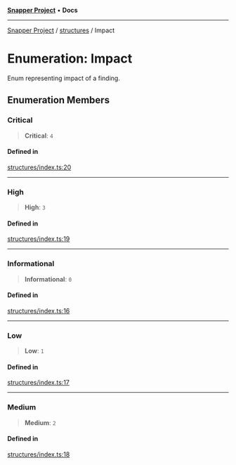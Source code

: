[**Snapper Project**](../../README.md) • **Docs**

***

[Snapper Project](../../README.md) / [structures](../README.md) / Impact

# Enumeration: Impact

Enum representing impact of a finding.

## Enumeration Members

### Critical

> **Critical**: `4`

#### Defined in

[structures/index.ts:20](https://github.com/asifqatar/Snapper/blob/60c9670805823655ee870667c80b7b41d9047cdd/structures/index.ts#L20)

***

### High

> **High**: `3`

#### Defined in

[structures/index.ts:19](https://github.com/asifqatar/Snapper/blob/60c9670805823655ee870667c80b7b41d9047cdd/structures/index.ts#L19)

***

### Informational

> **Informational**: `0`

#### Defined in

[structures/index.ts:16](https://github.com/asifqatar/Snapper/blob/60c9670805823655ee870667c80b7b41d9047cdd/structures/index.ts#L16)

***

### Low

> **Low**: `1`

#### Defined in

[structures/index.ts:17](https://github.com/asifqatar/Snapper/blob/60c9670805823655ee870667c80b7b41d9047cdd/structures/index.ts#L17)

***

### Medium

> **Medium**: `2`

#### Defined in

[structures/index.ts:18](https://github.com/asifqatar/Snapper/blob/60c9670805823655ee870667c80b7b41d9047cdd/structures/index.ts#L18)
